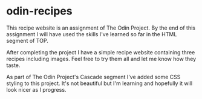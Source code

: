 # odin-recipes
This recipe website is an assignment of The Odin Project. By the end of this assignment I will have used the skills I've learned so far in the HTML segment of TOP.

After completing the project I have a simple recipe website containing three recipes including images. Feel free to try them all and let me know how they taste.

As part of The Odin Project's Cascade segment I've added some CSS styling to this project. It's not beautiful but I'm learning and hopefully it will look nicer as I progress.